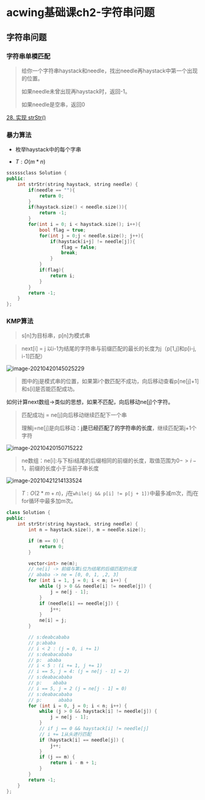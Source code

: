 # acwing基础课ch2-字符串问题


## 字符串问题

### 字符串单模匹配

> 给你一个字符串haystack和needle，找出needle再haystack中第一个出现的位置。
>
> 如果needle未曾出现再haystack时，返回-1。
>
> 如果needle是空串，返回0

[28. 实现 strStr()](https://leetcode-cn.com/problems/implement-strstr/)

### 暴力算法

+ 枚举haystack中的每个字串

+ $T:O(m*n)$

``` cpp
ssssssclass Solution {
public:
    int strStr(string haystack, string needle) {
        if(needle == ""){
            return 0;
        }
        if(haystack.size() < needle.size()){
            return -1;
        }
        for(int i = 0; i < haystack.size(); i++){
            bool flag = true;
            for(int j = 0;j < needle.size(); j++){
                if(haystack[i+j] != needle[j]){
                    flag = false;
                    break;
                }
            }
            if(flag){
                return i;
            }
        }
        return -1;
    }
};
```

### KMP算法

> s[n]为目标串，p[n]为模式串

> next[i] = j 以i-1为结尾的字符串与前缀匹配的最长的长度为j（p[1,j]和p[i-j, i-1]匹配）

![image-20210420145025229](https://picture-table.oss-cn-beijing.aliyuncs.com/img/image-20210420145025229.png)

> 图中的j是模式串的位置，如果第i个数匹配不成功，向后移动查看p[ne[j]+1]和s[i]是否能匹配成功。

如何计算next数组->类似的思想，如果不匹配，向后移动ne[j]个字符。

>  匹配成功j = ne[j]向后移动继续匹配下一个串
>
> 理解j=ne[j]是向后移动：**j是已经匹配了的字符串的长度**，继续匹配第j+1个字符

![image-20210420150715222](https://picture-table.oss-cn-beijing.aliyuncs.com/img/image-20210420150715222.png)

> ne数组：ne[i]:与下标i结尾的后缀相同的前缀的长度，取值范围为$0->i-1$，前缀的长度小于当前子串长度

![image-20210421214133524](https://picture-table.oss-cn-beijing.aliyuncs.com/img/image-20210421214133524.png)

> $T:O(2*m+n)$，$j$在`while(j && p[i] != p[j + 1])​`中最多减$m$次，而$j$在for循环中最多加$m$次。

``` cpp
class Solution {
public:
    int strStr(string haystack, string needle) {
        int n = haystack.size(), m = needle.size();

        if (m == 0) {
            return 0;
        }

        vector<int> ne(m);
        // ne[i] -> 前缀与第i位为结尾的后缀匹配的长度
        // ababa -> ne = [0, 0, 1, ,2, 3]
        for (int i = 1, j = 0; i < m; i++) {
            while (j > 0 && needle[i] != needle[j]) {
                j = ne[j - 1];
            }
            if (needle[i] == needle[j]) {
                j++;
            }
            ne[i] = j;
        }

        // s:deabcababa
        // p:ababa
        // i < 2 : (j = 0, i += 1)
        // s:deabacababa
        // p:  ababa
        // i < 5 : (i += 1, j += 1)
        // i == 5, j = 4: (j = ne[j - 1] = 2)
        // s:deabacababa
        // p:    ababa
        // i == 5, j = 2 (j = ne[j - 1] = 0)
        // s:deabacababa
        // p:      ababa
        for (int i = 0, j = 0; i < n; i++) {
            while (j > 0 && haystack[i] != needle[j]) {
                j = ne[j - 1];
            }
            // if j == 0 && haystack[i] != needle[j]
            // i += 1从头进行匹配
            if (haystack[i] == needle[j]) {
                j++;
            }
            if (j == m) {
                return i - m + 1;
            }
        }
        return -1;
    }
};
```


